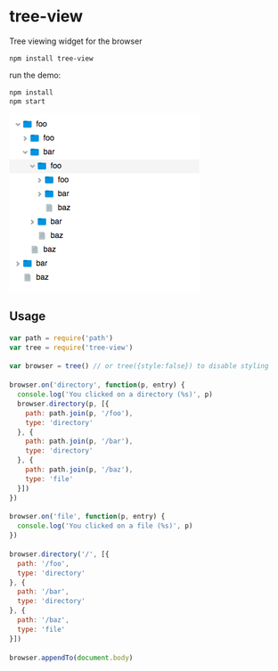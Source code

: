 # tree-view

Tree viewing widget for the browser

```
npm install tree-view
```

run the demo:

```
npm install
npm start
```

![screenshot](screenshot.png)

## Usage

``` js
var path = require('path')
var tree = require('tree-view')

var browser = tree() // or tree({style:false}) to disable styling

browser.on('directory', function(p, entry) {
  console.log('You clicked on a directory (%s)', p)
  browser.directory(p, [{
    path: path.join(p, '/foo'),
    type: 'directory'
  }, {
    path: path.join(p, '/bar'),
    type: 'directory'
  }, {
    path: path.join(p, '/baz'),
    type: 'file'
  }])
})

browser.on('file', function(p, entry) {
  console.log('You clicked on a file (%s)', p)
})

browser.directory('/', [{
  path: '/foo',
  type: 'directory'
}, {
  path: '/bar',
  type: 'directory'
}, {
  path: '/baz',
  type: 'file'
}])

browser.appendTo(document.body)
```

